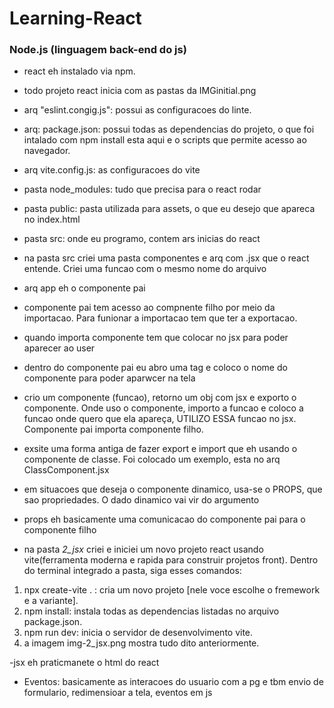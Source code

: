 # Learning-React


### Node.js (linguagem back-end do js)
- react eh instalado via npm. 
- todo projeto react inicia com as pastas da IMGinitial.png
- arq "eslint.congig.js": possui as configuracoes do linte.
- arq: package.json: possui todas as dependencias do projeto, o que foi intalado com npm install esta aqui e o scripts que permite acesso ao navegador.
- arq vite.config.js: as configuracoes do vite
- pasta node_modules: tudo que precisa para o react rodar
- pasta public: pasta utilizada para assets, o que eu desejo que apareca no index.html
- pasta src: onde eu programo, contem ars inicias do react
- na pasta src criei uma pasta componentes e arq com .jsx que o react entende. Criei uma funcao com o mesmo nome do arquivo
- arq app eh o componente pai
- componente pai tem acesso ao compnente filho por meio da importacao. Para funionar a importacao tem que ter a exportacao.
- quando importa componente tem que colocar no jsx para poder aparecer ao user
- dentro do componente pai eu abro uma tag e coloco o nome do componente para poder aparwcer na tela

- crio um componente (funcao), retorno um obj com jsx e exporto o componente. Onde uso o componente, importo a funcao e coloco a funcao onde quero que ela apareça, UTILIZO ESSA funcao no jsx. Componente pai importa componente filho.

- exsite uma forma antiga de fazer export e import que eh usando o componente de classe. Foi colocado um exemplo, esta no arq ClassComponent.jsx

- em situacoes que deseja o componente dinamico, usa-se o PROPS, que sao propriedades. O dado dinamico vai vir do argumento

- props eh basicamente uma comunicacao do componente pai para o componente filho



- na pasta *2_jsx* criei e iniciei um novo projeto react usando vite(ferramenta moderna e rapida para construir projetos front). Dentro do terminal integrado a pasta, siga esses comandos: 
1. npx create-vite . : cria um novo projeto [nele voce escolhe o fremework e a variante].
2. npm install: instala todas as dependencias listadas no arquivo package.json.
3. npm run dev: inicia o servidor de desenvolvimento vite.
4. a imagem img-2_jsx.png mostra tudo dito anteriormente.

-jsx eh praticmanete o html do react

- Eventos: basicamente as interacoes do usuario com a pg e tbm envio de formulario, redimensioar a tela, eventos em js